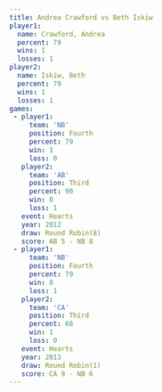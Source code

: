 ```yaml
---
title: Andrea Crawford vs Beth Iskiw
player1:                
  name: Crawford, Andrea
  percent: 79           
  wins: 1               
  losses: 1             
player2:                
  name: Iskiw, Beth     
  percent: 79           
  wins: 1               
  losses: 1             
games:
 - player1:          
     team: 'NB'      
     position: Fourth
     percent: 79     
     win: 1          
     loss: 0         
   player2:         
     team: 'AB'     
     position: Third
     percent: 90    
     win: 0         
     loss: 1        
   event: Hearts       
   year: 2012          
   draw: Round Robin(8)
   score: AB 5 - NB 8  
 - player1:          
     team: 'NB'      
     position: Fourth
     percent: 79     
     win: 0          
     loss: 1         
   player2:         
     team: 'CA'     
     position: Third
     percent: 68    
     win: 1         
     loss: 0        
   event: Hearts       
   year: 2013          
   draw: Round Robin(1)
   score: CA 9 - NB 6  
---
```

